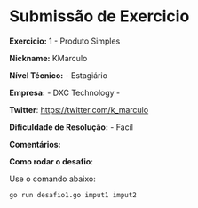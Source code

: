 # Submissão de Exercicio

**Exercicio:** 1 - Produto Simples

**Nickname:** KMarculo

**Nível Técnico:** - Estagiário

**Empresa:** - DXC Technology -

**Twitter**: https://twitter.com/k_marculo

**Dificuldade de Resolução:** - Facil

**Comentários:** 

**Como rodar o desafio**: 

Use o comando abaixo: 
```bash
go run desafio1.go imput1 imput2
```